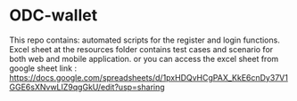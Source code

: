 # ODC-wallet
This repo contains:
automated scripts for the register and login functions.
Excel sheet at the resources folder contains test cases and scenario for both web and mobile application.
or you can access the excel sheet from google sheet link : https://docs.google.com/spreadsheets/d/1pxHDQvHCgPAX_KkE6cnDy37V1GGE6sXNvwLIZ9qgGkU/edit?usp=sharing
